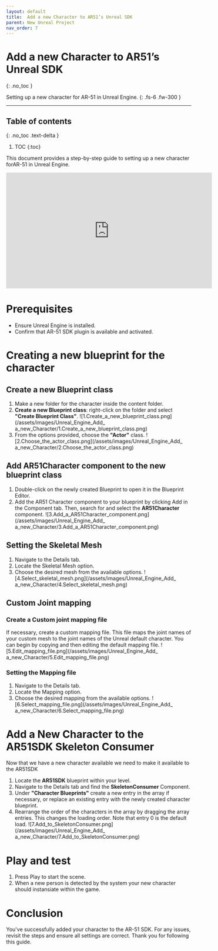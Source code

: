 ```yaml
---
layout: default
title:  Add a new Character to AR51’s Unreal SDK
parent: New Unreal Project
nav_order: 7
---
```


#  Add a new Character to AR51’s Unreal SDK
{: .no_toc }

Setting up a new character for AR-51 in Unreal Engine.
{: .fs-6 .fw-300 }


---
## Table of contents
{: .no_toc .text-delta }

1. TOC
{:toc}


This document provides a step-by-step guide to setting up a new character forAR-51 in Unreal Engine. 
<iframe width="560" height="315" src="https://www.youtube.com/embed/ky_is3ye2sk" frameborder="0" allowfullscreen></iframe>


# Prerequisites
* Ensure Unreal Engine is installed.
* Confirm that AR-51 SDK plugin is available and activated.


# Creating a new blueprint for the character
## Create a new Blueprint class

1. Make a new folder for the character inside the content folder.
2. **Create a new Blueprint class**: right-click on the folder and select **"Create Blueprint Class"**. 
![1.Create_a_new_blueprint_class.png](/assets/images/Unreal_Engine_Add_ a_new_Character/1.Create_a_new_blueprint_class.png)
3. From the options provided, choose the **"Actor"** class. 
![2.Choose_the_actor_class.png](/assets/images/Unreal_Engine_Add_ a_new_Character/2.Choose_the_actor_class.png)


## Add AR51Character component to the new blueprint class
1. Double-click on the newly created Blueprint to open it in the Blueprint Editor.
2. Add the AR51 Character component to your blueprint by clicking Add in the Component tab. 
   Then, search for and select the **AR51Character** component.
![3.Add_a_AR51Character_component.png](/assets/images/Unreal_Engine_Add_ a_new_Character/3.Add_a_AR51Character_component.png)

## Setting the Skeletal Mesh
1. Navigate to the Details tab.
2. Locate the Skeletal Mesh option.
3. Choose the desired mesh from the available options.
![4.Select_skeletal_mesh.png](/assets/images/Unreal_Engine_Add_ a_new_Character/4.Select_skeletal_mesh.png)

## Custom Joint mapping
### Create a Custom joint mapping file
If necessary, create a custom mapping file. This file maps the joint names of your custom mesh to the joint names of the Unreal default character.
You can begin by copying and then editing the default mapping file.
![5.Edit_mapping_file.png](/assets/images/Unreal_Engine_Add_ a_new_Character/5.Edit_mapping_file.png)


### Setting the Mapping file
1. Navigate to the Details tab.
2. Locate the Mapping option.
3. Choose the desired mapping from the available options.
![6.Select_mapping_file.png](/assets/images/Unreal_Engine_Add_ a_new_Character/6.Select_mapping_file.png)

# Add a New Character to the AR51SDK Skeleton Consumer
Now that we have a new character available we need to make it available to the AR51SDK
1. Locate the **AR51SDK** blueprint within your level.
2. Navigate to the Details tab and find the **SkeletonConsumer** Component.
3. Under **"Character Blueprints"** create a new entry in the array if necessary, or replace an existing entry with the newly created character blueprint.
4. Rearrange the order of the characters in the array by dragging the array entries. This changes the loading order. Note that entry 0 is the default load.
![7.Add_to_SkeletonConsumer.png](/assets/images/Unreal_Engine_Add_ a_new_Character/7.Add_to_SkeletonConsumer.png)

# Play and test
1. Press Play to start the scene.
2. When a new person is detected by the system your new character should instansiate within the game. 

# Conclusion
You've successfully added your character to the AR-51 SDK. 
For any issues, revisit the steps and ensure all settings are correct. Thank you for following this guide.
